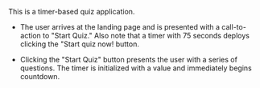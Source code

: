This is a timer-based quiz application. 

 * The user arrives at the landing page and is presented with a call-to-action to "Start Quiz." Also note that a timer with 75 seconds deploys clicking the "Start quiz now! button.

  * Clicking the "Start Quiz" button presents the user with a series of questions. The timer is initialized with a value and immediately begins countdown.

  